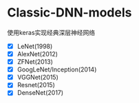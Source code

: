 # Classic-DNN-models
使用keras实现经典深层神经网络

- [x] LeNet(1998)
- [x] AlexNet(2012)
- [x] ZFNet(2013)
- [x] GoogLeNet/Inception(2014)
- [x] VGGNet(2015)
- [x] Resnet(2015)
- [x] DenseNet(2017)
